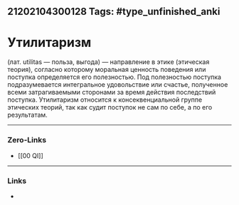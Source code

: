 21202104300128
Tags: #type_unfinished_anki
---
# Утилитаризм

(лат. utilitas — польза, выгода) — направление в этике (этическая теория), согласно которому моральная ценность поведения или поступка определяется его полезностью. Под полезностью поступка подразумевается интегральное удовольствие или счастье, полученное всеми затрагиваемыми сторонами за время действия последствий поступка. Утилитаризм относится к консеквенциальной группе этических теорий, так как судит поступок не сам по себе, а по его результатам.

---
### Zero-Links
- [[00 QI]]
---
### Links
-